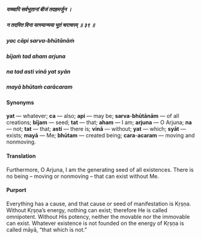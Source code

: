 ##### यच्चापि सर्वभूतानां बीजं तदहमर्जुन ।
##### न तदस्ति विना यत्स्यान्मया भूतं चराचरम् ॥ ३९ ॥

##### yac cāpi sarva-bhūtānāṁ
##### bījaṁ tad aham arjuna
##### na tad asti vinā yat syān
##### mayā bhūtaṁ carācaram

#### Synonyms

**yat** — whatever; **ca** — also; **api** — may be; **sarva**-**bhūtānām** — of all creations; **bījam** — seed; **tat** — that; **aham** — I am; **arjuna** — O Arjuna; **na** — not; **tat** — that; **asti** — there is; **vinā** — without; **yat** — which; **syāt** — exists; **mayā** — Me; **bhūtam** — created being; **cara**-**acaram** — moving and nonmoving.

#### Translation

Furthermore, O Arjuna, I am the generating seed of all existences. There is no being – moving or nonmoving – that can exist without Me.

#### Purport

Everything has a cause, and that cause or seed of manifestation is Kṛṣṇa. Without Kṛṣṇa’s energy, nothing can exist; therefore He is called omnipotent. Without His potency, neither the movable nor the immovable can exist. Whatever existence is not founded on the energy of Kṛṣṇa is called māyā, “that which is not.”
